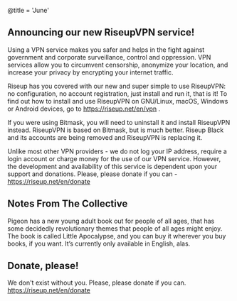 @title = 'June'

Announcing our new RiseupVPN service!
-------------------------------------

Using a VPN service makes you safer and helps in the fight against government
and corporate surveillance, control and oppression. VPN services allow you to
circumvent censorship, anonymize your location, and increase your privacy by
encrypting your internet traffic.

Riseup has you covered with our new and super simple to use RiseupVPN: no
configuration, no account registration, just install and run it, that is it! To
find out how to install and use RiseupVPN on GNU/Linux, macOS, Windows or
Android devices, go to https://riseup.net/en/vpn .

If you were using Bitmask, you will need to uninstall it and install RiseupVPN
instead. RiseupVPN is based on Bitmask, but is much better.  Riseup Black and
its accounts are being removed and RiseupVPN is replacing it.

Unlike most other VPN providers - we do not log your IP address, require a
login account or charge money for the use of our VPN service. However, the
development and availability of this service is dependent upon your support and
donations. Please, please donate if you can - https://riseup.net/en/donate

Notes From The Collective
-------------------------

Pigeon has a new young adult book out for people of all ages, that has some
decidedly revolutionary themes that people of all ages might enjoy.  The book
is called Little Apocalypse, and you can buy it wherever you buy books, if you
want. It’s currently only available in English, alas.

Donate, please!
---------------

We don't exist without you. Please, please donate if you can.
https://riseup.net/en/donate
